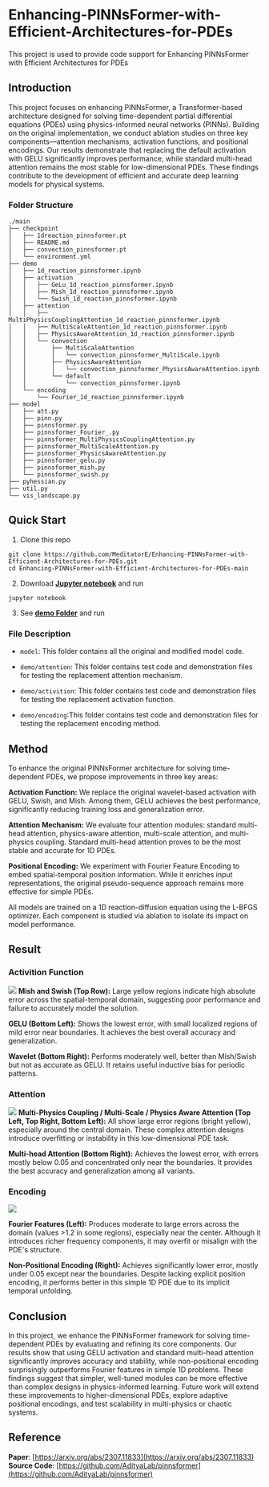 # Enhancing-PINNsFormer-with-Efficient-Architectures-for-PDEs
This project is used to provide code support for Enhancing PINNsFormer with Efficient Architectures for PDEs

## Introduction
This project focuses on enhancing PINNsFormer, a Transformer-based architecture designed for solving time-dependent partial differential equations (PDEs) using physics-informed neural networks (PINNs). Building on the original implementation, we conduct ablation studies on three key components—attention mechanisms, activation functions, and positional encodings. Our results demonstrate that replacing the default activation with GELU significantly improves performance, while standard multi-head attention remains the most stable for low-dimensional PDEs. These findings contribute to the development of efficient and accurate deep learning models for physical systems.

### Folder Structure
```
./main
├── checkpoint
│   ├── 1dreaction_pinnsformer.pt
│   ├── README.md
│   ├── convection_pinnsformer.pt
│   └── environment.yml
├── demo
│   ├── 1d_reaction_pinnsformer.ipynb
│   ├── activation
│   │   ├── GeLu_1d_reaction_pinnsformer.ipynb
│   │   ├── Mish_1d_reaction_pinnsformer.ipynb
│   │   └── Swish_1d_reaction_pinnsformer.ipynb
│   ├── attention
│   │   ├── MultiPhysicsCouplingAttention_1d_reaction_pinnsformer.ipynb
│   │   ├── MultiScaleAttention_1d_reaction_pinnsformer.ipynb
│   │   ├── PhysicsAwareAttention_1d_reaction_pinnsformer.ipynb
│   │   └── convection
│   │       ├── MultiScaleAttention
│   │       │   └── convection_pinnsformer_MultiScale.ipynb
│   │       ├── PhysicsAwareAttention
│   │       │   └── convection_pinnsformer_PhysicsAwareAttention.ipynb
│   │       └── default
│   │           └── convection_pinnsformer.ipynb
│   └── encoding
│       └── Fourier_1d_reaction_pinnsformer.ipynb
├── model
│   ├── att.py
│   ├── pinn.py
│   ├── pinnsformer.py
│   ├── pinnsformer_Fourier_.py
│   ├── pinnsformer_MultiPhysicsCouplingAttention.py
│   ├── pinnsformer_MultiScaleAttention.py
│   ├── pinnsformer_PhysicsAwareAttention.py
│   ├── pinnsformer_gelu.py
│   ├── pinnsformer_mish.py
│   └── pinnsformer_swish.py
├── pyhessian.py
├── util.py
└── vis_landscape.py
```

## Quick Start
1. Clone this repo
```
git clone https://github.com/MeditatorE/Enhancing-PINNsFormer-with-Efficient-Architectures-for-PDEs.git
cd Enhancing-PINNsFormer-with-Efficient-Architectures-for-PDEs-main
```

2. Download **[Jupyter notebook](https://jupyter.org)** and run
```
jupyter notebook
```

3. See **[demo Folder](https://github.com/MeditatorE/Enhancing-PINNsFormer-with-Efficient-Architectures-for-PDEs/tree/main/demo)** and run

### File Description
- `model`: This folder contains all the original and modified model code.

- `demo/attention`: This folder contains test code and demonstration files for testing the replacement attention mechanism.

- `demo/activition`: This folder contains test code and demonstration files for testing the replacement activation function.

- `demo/encoding`:This folder contains test code and demonstration files for testing the replacement encoding method.

## Method
To enhance the original PINNsFormer architecture for solving time-dependent PDEs, we propose improvements in three key areas:


**Activation Function:**
We replace the original wavelet-based activation with GELU, Swish, and Mish. Among them, GELU achieves the best performance, significantly reducing training loss and generalization error.


**Attention Mechanism:**
We evaluate four attention modules: standard multi-head attention, physics-aware attention, multi-scale attention, and multi-physics coupling. Standard multi-head attention proves to be the most stable and accurate for 1D PDEs.


**Positional Encoding:**
We experiment with Fourier Feature Encoding to embed spatial-temporal position information. While it enriches input representations, the original pseudo-sequence approach remains more effective for simple PDEs.


All models are trained on a 1D reaction-diffusion equation using the L-BFGS optimizer. Each component is studied via ablation to isolate its impact on model performance.

## Result

### Activition Function
![](https://github.com/MeditatorE/Enhancing-PINNsFormer-with-Efficient-Architectures-for-PDEs/blob/main/activation_error.png)
**Mish and Swish (Top Row):**
Large yellow regions indicate high absolute error across the spatial-temporal domain, suggesting poor performance and failure to accurately model the solution.


**GELU (Bottom Left):**
Shows the lowest error, with small localized regions of mild error near boundaries. It achieves the best overall accuracy and generalization.


**Wavelet (Bottom Right):**
Performs moderately well, better than Mish/Swish but not as accurate as GELU. It retains useful inductive bias for periodic patterns.

### Attention
![](https://github.com/MeditatorE/Enhancing-PINNsFormer-with-Efficient-Architectures-for-PDEs/blob/main/attention_error.png)
**Multi-Physics Coupling / Multi-Scale / Physics Aware Attention (Top Left, Top Right, Bottom Left):**
All show large error regions (bright yellow), especially around the central domain. These complex attention designs introduce overfitting or instability in this low-dimensional PDE task.


**Multi-head Attention (Bottom Right):**
Achieves the lowest error, with errors mostly below 0.05 and concentrated only near the boundaries. It provides the best accuracy and generalization among all variants.

### Encoding
![](https://github.com/MeditatorE/Enhancing-PINNsFormer-with-Efficient-Architectures-for-PDEs/blob/main/position_encoding.png)

**Fourier Features (Left):**
Produces moderate to large errors across the domain (values >1.2 in some regions), especially near the center. Although it introduces richer frequency components, it may overfit or misalign with the PDE's structure.


**Non-Positional Encoding (Right):**
Achieves significantly lower error, mostly under 0.05 except near the boundaries. Despite lacking explicit position encoding, it performs better in this simple 1D PDE due to its implicit temporal unfolding.

## Conclusion
In this project, we enhance the PINNsFormer framework for solving time-dependent PDEs by evaluating and refining its core components. Our results show that using GELU activation and standard multi-head attention significantly improves accuracy and stability, while non-positional encoding surprisingly outperforms Fourier features in simple 1D problems. These findings suggest that simpler, well-tuned modules can be more effective than complex designs in physics-informed learning. Future work will extend these improvements to higher-dimensional PDEs, explore adaptive positional encodings, and test scalability in multi-physics or chaotic systems.

## Reference
**Paper**: [https://arxiv.org/abs/2307.11833](https://arxiv.org/abs/2307.11833)
**Source Code**: [https://github.com/AdityaLab/pinnsformer](https://github.com/AdityaLab/pinnsformer)


